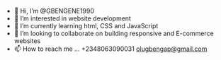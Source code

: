 - 👋 Hi, I’m @GBENGENE1990
- 👀 I’m interested in website development
- 🌱 I’m currently learning html, CSS and JavaScript
- 💞️ I’m looking to collaborate on building responsive and E-commerce websites
- 📫 How to reach me ...
+2348063090031
olugbengap@gmail.com
<!---
GBENGENE1990/GBENGENE1990 is a ✨ special ✨ repository because its `README.md` (this file) appears on your GitHub profile.
You can click the Preview link to take a look at your changes.
--->
